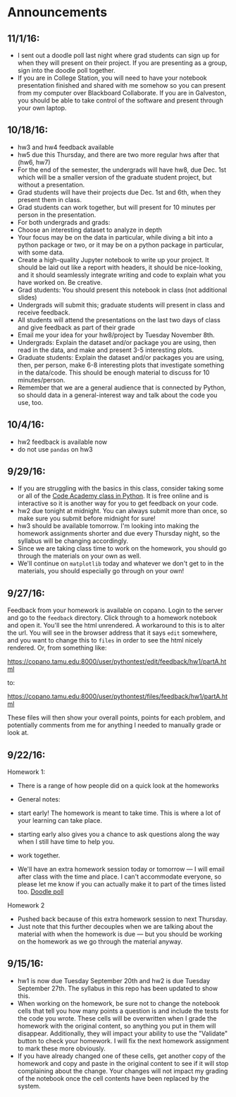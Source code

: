 # Announcements

## 11/1/16:

* I sent out a doodle poll last night where grad students can sign up for when they will present on their project. If you are presenting as a group, sign into the doodle poll together.
* If you are in College Station, you will need to have your notebook presentation finished and shared with me somehow so you can present from my computer over Blackboard Collaborate. If you are in Galveston, you should be able to take control of the software and present through your own laptop.


## 10/18/16:

* hw3 and hw4 feedback available
* hw5 due this Thursday, and there are two more regular hws after that (hw6, hw7)
* For the end of the semester, the undergrads will have hw8, due Dec. 1st which will be a smaller version of the graduate student project, but without a presentation.
* Grad students will have their projects due Dec. 1st and 6th, when they present them in class.
 * Grad students can work together, but will present for 10 minutes per person in the presentation.
* For both undergrads and grads:
 * Choose an interesting dataset to analyze in depth
 * Your focus may be on the data in particular, while diving a bit into a python package or two, or it may be on a python package in particular, with some data.
 * Create a high-quality Jupyter notebook to write up your project. It should be laid out like a report with headers, it should be nice-looking, and it should seamlessly integrate writing and code to explain what you have worked on. Be creative.
  * Grad students: You should present this notebook in class (not additional slides)
 * Undergrads will submit this; graduate students will present in class and receive feedback.
 * All students will attend the presentations on the last two days of class and give feedback as part of their grade
 * Email me your idea for your hw8/project by Tuesday November 8th.
 * Undergrads: Explain the dataset and/or package you are using, then read in the data, and make and present 3-5 interesting plots.
 * Graduate students: Explain the dataset and/or packages you are using, then, per person, make 6-8 interesting plots that investigate something in the data/code. This should be enough material to discuss for 10 minutes/person.
 * Remember that we are a general audience that is connected by Python, so should data in a general-interest way and talk about the code you use, too.


## 10/4/16:

* hw2 feedback is available now
* do not use `pandas` on hw3

## 9/29/16:

* If you are struggling with the basics in this class, consider taking some or all of the [Code Academy class in Python](https://www.codecademy.com/learn/learn-python). It is free online and is interactive so it is another way for you to get feedback on your code.
* hw2 due tonight at midnight. You can always submit more than once, so make sure you submit before midnight for sure!
* hw3 should be available tomorrow. I'm looking into making the homework assignments shorter and due every Thursday night, so the syllabus will be changing accordingly.
* Since we are taking class time to work on the homework, you should go through the materials on your own as well.
* We'll continue on `matplotlib` today and whatever we don't get to in the materials, you should especially go through on your own!


## 9/27/16:

Feedback from your homework is available on copano. Login to the server and go to the `feedback` directory. Click through to a homework notebook and open it. You'll see the html unrendered. A workaround to this is to alter the url. You will see in the browser address that it says `edit` somewhere, and you want to change this to `files` in order to see the html nicely rendered. Or, from something like:

https://copano.tamu.edu:8000/user/pythontest/edit/feedback/hw1/partA.html

to:

https://copano.tamu.edu:8000/user/pythontest/files/feedback/hw1/partA.html


These files will then show your overall points, points for each problem, and potentially comments from me for anything I needed to manually grade or look at.


## 9/22/16:

Homework 1:

* There is a range of how people did on a quick look at the homeworks
* General notes:

 * start early! The homework is meant to take time. This is where a lot of your learning can take place.
 * starting early also gives you a chance to ask questions along the way when I still have time to help you.
 * work together.

* We'll have an extra homework session today or tomorrow — I will email after class with the time and place. I can't accommodate everyone, so please let me know if you can actually make it to part of the times listed too. [Doodle poll]( http://doodle.com/poll/ysm6x4by9wpbu4up)


Homework 2

* Pushed back because of this extra homework session to next Thursday.
* Just note that this further decouples when we are talking about the material with when the homework is due — but you should be working on the homework as we go through the material anyway.


## 9/15/16:

* hw1 is now due Tuesday September 20th and hw2 is due Tuesday September 27th. The syllabus in this repo has been updated to show this.
* When working on the homework, be sure not to change the notebook cells that tell you how many points a question is and include the tests for the code you wrote. These cells will be overwritten when I grade the homework with the original content, so anything you put in them will disappear. Additionally, they will impact your ability to use the "Validate" button to check your homework. I will fix the next homework assignment to mark these more obviously.
* If you have already changed one of these cells, get another copy of the homework and copy and paste in the original content to see if it will stop complaining about the change. Your changes will not impact my grading of the notebook once the cell contents have been replaced by the system.
